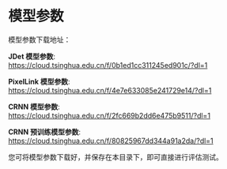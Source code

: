 # 模型参数

模型参数下载地址：


**JDet 模型参数**:  
https://cloud.tsinghua.edu.cn/f/0b1ed1cc311245ed901c/?dl=1


**PixelLink 模型参数**:  
https://cloud.tsinghua.edu.cn/f/4e7e633085e241729e14/?dl=1


**CRNN 模型参数**:  
https://cloud.tsinghua.edu.cn/f/2fc669b2dd6e475b9511/?dl=1


**CRNN 预训练模型参数**:   
https://cloud.tsinghua.edu.cn/f/80825967dd344a91a2da/?dl=1

您可将模型参数下载好，并保存在本目录下，即可直接进行评估测试。
